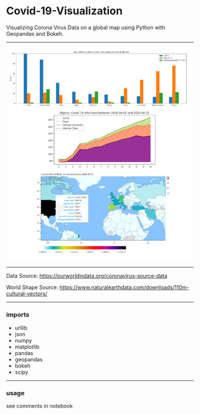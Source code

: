 # Covid-19-Visualization
Visualizing Corona Virus Data on a global map using Python with Geopandas and Bokeh.

---

![example](preview.png)

---

Data Source: https://ourworldindata.org/coronavirus-source-data

World Shape Source: https://www.naturalearthdata.com/downloads/110m-cultural-vectors/

---

### imports
- urllib
- json
- numpy
- matplotlib
- pandas
- geopandas
- bokeh
- scipy

---

### usage

see comments in notebook

